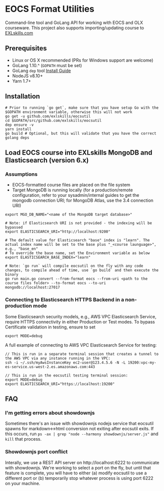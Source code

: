 # EOCS Format Utilities

Command-line tool and GoLang API for working with EOCS and OLX courseware. This project also supports importing/updating course to [EXLskills.com](https://exlskills.com/)

## Prerequisites

+ Linux or OS X recommended (PRs for Windows support are welcome)
+ GoLang 1.10.^  (`GOPATH` must be set)
+ GoLang `dep` tool [Install Guide](https://github.com/golang/dep#setup)
+ NodeJS v8.10+
+ Yarn 1.7+

## Installation

```
# Prior to running `go get`, make sure that you have setup Go with the $GOPATH environment variable, otherwise this will not work
go get -u github.com/exlskills/eocsutil
cd $GOPATH/src/github.com/exlskills/eocsutil
dep ensure -v
yarn install
go build # Optional, but this will validate that you have the correct golang deps
```

## Load EOCS course into EXLskills MongoDB and Elasticsearch (version 6.x)

### Assumptions

+ EOCS-formatted course files are placed on the file system  
+ Target MongoDB is running locally (for a production/remote configuration, refer to your sysadmin/internal guides to get the mongodb connection URI; for MongoDB Atlas, use the 3.4 connection URI)

```
export MGO_DB_NAME="<name of the MongoDB target database>"

# Note: if Elasticsearch URI is not provided - the indexing will be bypassed
export ELASTICSEARCH_URI="http://localhost:9200"

# The default value for Elasticsearch "base" index is "learn". The actual index name will be set to the base plus "_<course launguage>", e.g., "base_en"
# To override the base name, set the Environment variable as below 
export ELASTICSEARCH_BASE_INDEX="learn"
 
# Note: `go run` will compile eocsutil on the fly with any code changes, to compile ahead of time, use `go build` and then execute the binary
go run main.go convert --from-format eocs --from-uri <path to the course files folder> --to-format eocs --to-uri mongodb://localhost:27017
```

### Connecting to Elasticsearch HTTPS Backend in a non-production mode 

Some Elasticsearch security models, e.g., AWS VPC Elasticsearch Service, require HTTPS connectivity in either Production or Test modes. To bypass Certificate validation in testing, ensure to set
```
export MODE=debug
```

A full example of connecting to AWS VPC Elasticsearch Service for testing:
```
// This is run in a separate terminal session that creates a tunnel to the AWS VPC via any instance running in the VPC:
ssh -i ~/.ssh/myAwsInstanceKey ec2-user@123.4.5.6 -N -L 19200:vpc-my-es-service.us-west-2.es.amazonaws.com:443

// This is run in the eocsutil testing terminal session: 
export MODE=debug
export ELASTICSEARCH_URI="https://localhost:19200"
```
  

## FAQ

### I'm getting errors about showdownjs

Sometimes there's an issue with showdownjs nodejs service that eocsutil spawns for markdown<->html conversion not exiting after eocsutil exits. If this occurs, run `ps -ax | grep "node --harmony showdownjs/server.js"` and `kill` that process.

### Showdownjs port conflict

Interally, we use a REST API server on http://localhost:6222 to communicate with showdownjs. We're working to select a port on the fly, but until that feature is complete, you will have to either (a) modify eocsutil to use a different port or (b) temporarily stop whatever process is using port 6222 on your machine.

